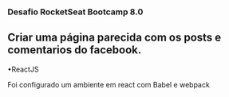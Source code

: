 ### Desafio RocketSeat Bootcamp 8.0
## Criar uma página parecida com os posts e comentarios do facebook.


•ReactJS

Foi configurado um ambiente em react com Babel e webpack
